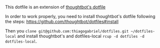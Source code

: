 This dotfile is an extension of [thoughtbot's dotfile](https://github.com/thoughtbot/dotfiles)

In order to work properly, you need to install thoughtbot's dotfile following
the steps: https://github.com/thoughtbot/dotfiles#install

Then you `clone git@github.com:thiagogabriel/dotfiles.git ~/dotfiles-local` and
install thoughtbot's and dotfiles-local `rcup -d dotfiles -d dotfiles-local`.
